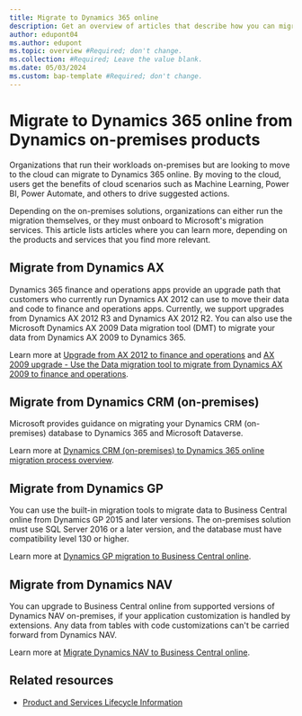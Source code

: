 ```yaml
---
title: Migrate to Dynamics 365 online
description: Get an overview of articles that describe how you can migrate to Dynamics 365 online from supported on-premises solutions with Dynamics products.
author: edupont04
ms.author: edupont
ms.topic: overview #Required; don't change.
ms.collection: #Required; Leave the value blank.
ms.date: 05/03/2024
ms.custom: bap-template #Required; don't change.
---
```


# Migrate to Dynamics 365 online from Dynamics on-premises products

Organizations that run their workloads on-premises but are looking to move to the cloud can migrate to Dynamics 365 online. By moving to the cloud, users get the benefits of cloud scenarios such as Machine Learning, Power BI, Power Automate, and others to drive suggested actions.

Depending on the on-premises solutions, organizations can either run the migration themselves, or they must onboard to Microsoft's migration services. This article lists articles where you can learn more, depending on the products and services that you find more relevant.

## Migrate from Dynamics AX

Dynamics 365 finance and operations apps provide an upgrade path that customers who currently run Dynamics AX 2012 can use to move their data and code to finance and operations apps. Currently, we support upgrades from Dynamics AX 2012 R3 and Dynamics AX 2012 R2. You can also use the Microsoft Dynamics AX 2009 Data migration tool (DMT) to migrate your data from Dynamics AX 2009 to Dynamics 365.

Learn more at [Upgrade from AX 2012 to finance and operations](/dynamics365/fin-ops-core/dev-itpro/migration-upgrade/upgrade-overview-2012) and [AX 2009 upgrade - Use the Data migration tool to migrate from Dynamics AX 2009 to finance and operations](/dynamics365/fin-ops-core/dev-itpro/migration-upgrade/data-migration-tool).  

## Migrate from Dynamics CRM (on-premises)

Microsoft provides guidance on migrating your Dynamics CRM (on-premises) database to Dynamics 365 and Microsoft Dataverse.  

Learn more at [Dynamics CRM (on-premises) to Dynamics 365 online migration process overview](opol-crm-migration-high-level-overview.md).  

## Migrate from Dynamics GP

You can use the built-in migration tools to migrate data to Business Central online from Dynamics GP 2015 and later versions. The on-premises solution must use SQL Server 2016 or a later version, and the database must have compatibility level 130 or higher.  

Learn more at [Dynamics GP migration to Business Central online](/dynamics365/business-central/dev-itpro/administration/migrate-gp-overview).  

## Migrate from Dynamics NAV

You can upgrade to Business Central online from supported versions of Dynamics NAV on-premises, if your application customization is handled by extensions. Any data from tables with code customizations can't be carried forward from Dynamics NAV.

Learn more at [Migrate Dynamics NAV to Business Central online](/dynamics365/business-central/dev-itpro/administration/migrate-nav).  

## Related resources

- [Product and Services Lifecycle Information](/lifecycle/products/?products=dynamics)  
